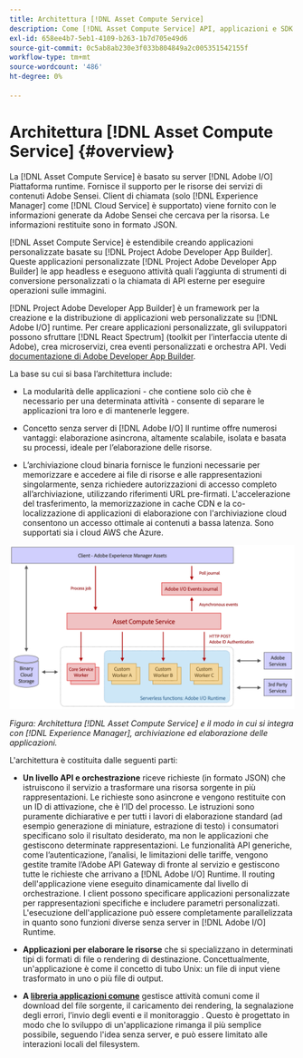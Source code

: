 ```yaml
---
title: Architettura [!DNL Asset Compute Service]
description: Come [!DNL Asset Compute Service] API, applicazioni e SDK collaborano per fornire un servizio di elaborazione delle risorse nativo per il cloud.
exl-id: 658ee4b7-5eb1-4109-b263-1b7d705e49d6
source-git-commit: 0c5ab8ab230e3f033b804849a2c005351542155f
workflow-type: tm+mt
source-wordcount: '486'
ht-degree: 0%

---
```


# Architettura [!DNL Asset Compute Service] {#overview}

La [!DNL Asset Compute Service] è basato su server [!DNL Adobe I/O] Piattaforma runtime. Fornisce il supporto per le risorse dei servizi di contenuti Adobe Sensei. Client di chiamata (solo [!DNL Experience Manager] come [!DNL Cloud Service] è supportato) viene fornito con le informazioni generate da Adobe Sensei che cercava per la risorsa. Le informazioni restituite sono in formato JSON.

[!DNL Asset Compute Service] è estendibile creando applicazioni personalizzate basate su [!DNL Project Adobe Developer App Builder]. Queste applicazioni personalizzate [!DNL Project Adobe Developer App Builder] le app headless e eseguono attività quali l’aggiunta di strumenti di conversione personalizzati o la chiamata di API esterne per eseguire operazioni sulle immagini.

[!DNL Project Adobe Developer App Builder] è un framework per la creazione e la distribuzione di applicazioni web personalizzate su [!DNL Adobe I/O] runtime. Per creare applicazioni personalizzate, gli sviluppatori possono sfruttare [!DNL React Spectrum] (toolkit per l’interfaccia utente di Adobe), crea microservizi, crea eventi personalizzati e orchestra API. Vedi [documentazione di Adobe Developer App Builder](https://developer.adobe.com/app-builder/docs/overview).

La base su cui si basa l’architettura include:

* La modularità delle applicazioni - che contiene solo ciò che è necessario per una determinata attività - consente di separare le applicazioni tra loro e di mantenerle leggere.

* Concetto senza server di [!DNL Adobe I/O] Il runtime offre numerosi vantaggi: elaborazione asincrona, altamente scalabile, isolata e basata su processi, ideale per l’elaborazione delle risorse.

* L’archiviazione cloud binaria fornisce le funzioni necessarie per memorizzare e accedere ai file di risorse e alle rappresentazioni singolarmente, senza richiedere autorizzazioni di accesso completo all’archiviazione, utilizzando riferimenti URL pre-firmati. L&#39;accelerazione del trasferimento, la memorizzazione in cache CDN e la co-localizzazione di applicazioni di elaborazione con l&#39;archiviazione cloud consentono un accesso ottimale ai contenuti a bassa latenza. Sono supportati sia i cloud AWS che Azure.

![Architettura del servizio Asset compute](assets/architecture-diagram.png)

*Figura: Architettura [!DNL Asset Compute Service] e il modo in cui si integra con [!DNL Experience Manager], archiviazione ed elaborazione delle applicazioni.*

L&#39;architettura è costituita dalle seguenti parti:

* **Un livello API e orchestrazione** riceve richieste (in formato JSON) che istruiscono il servizio a trasformare una risorsa sorgente in più rappresentazioni. Le richieste sono asincrone e vengono restituite con un ID di attivazione, che è l’ID del processo. Le istruzioni sono puramente dichiarative e per tutti i lavori di elaborazione standard (ad esempio generazione di miniature, estrazione di testo) i consumatori specificano solo il risultato desiderato, ma non le applicazioni che gestiscono determinate rappresentazioni. Le funzionalità API generiche, come l’autenticazione, l’analisi, le limitazioni delle tariffe, vengono gestite tramite l’Adobe API Gateway di fronte al servizio e gestiscono tutte le richieste che arrivano a [!DNL Adobe I/O] Runtime. Il routing dell&#39;applicazione viene eseguito dinamicamente dal livello di orchestrazione. I client possono specificare applicazioni personalizzate per rappresentazioni specifiche e includere parametri personalizzati. L&#39;esecuzione dell&#39;applicazione può essere completamente parallelizzata in quanto sono funzioni diverse senza server in [!DNL Adobe I/O] Runtime.

* **Applicazioni per elaborare le risorse** che si specializzano in determinati tipi di formati di file o rendering di destinazione. Concettualmente, un&#39;applicazione è come il concetto di tubo Unix: un file di input viene trasformato in uno o più file di output.

* **A [libreria applicazioni comune](https://github.com/adobe/asset-compute-sdk)** gestisce attività comuni come il download del file sorgente, il caricamento dei rendering, la segnalazione degli errori, l’invio degli eventi e il monitoraggio . Questo è progettato in modo che lo sviluppo di un&#39;applicazione rimanga il più semplice possibile, seguendo l&#39;idea senza server, e può essere limitato alle interazioni locali del filesystem.

<!-- TBD:

* About the YAML file?
* minimize description to custom applications
* remove all internal stuff (e.g. Photoshop application, API Gateway) from text and diagram
* update diagram to focus on 3rd party custom applications ONLY
* Explain important transactions/handshakes?
* Flow of assets/control? See the illustration on the Nui diagrams wiki.
* Illustrations. See the SVG shared by Alex.
* Exceptions? Limitations? Call-outs? Gotchas?
* Do we want to add what basic processing is not available currently, that is expected by existing AEM customers?
-->
